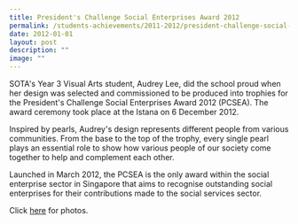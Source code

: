 ```yaml
---
title: President's Challenge Social Enterprises Award 2012
permalink: /students-achievements/2011-2012/president-challenge-social-enterprises-award-2012/
date: 2012-01-01
layout: post
description: ""
image: ""
---
```

SOTA's Year 3 Visual Arts student, Audrey Lee, did the school proud when her design was selected and commissioned to be produced into trophies for the President's Challenge Social Enterprises Award 2012 (PCSEA). The award ceremony took place at the Istana on 6 December 2012.

Inspired by pearls, Audrey's design represents different people from various communities. From the base to the top of the trophy, every single pearl plays an essential role to show how various people of our society come together to help and complement each other.

Launched in March 2012, the PCSEA is the only award within the social enterprise sector in Singapore that aims to recognise outstanding social enterprises for their contributions made to the social services sector.

Click [here](https://www.sota.edu.sg/Portals/gallery/2012-12-10_PresidentChallengeAward2012/) for photos.

